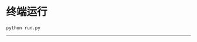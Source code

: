 # 终端运行

```shell
python run.py
```
***********************************************************************************************************